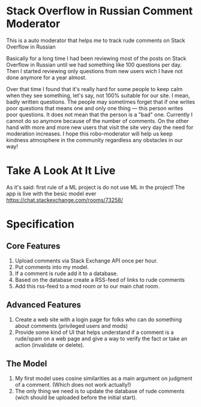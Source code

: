 # Stack Overflow in Russian Comment Moderator

This is a auto moderator that helps me to track rude comments on Stack Overflow in Russian

Basically for a long time I had been reviewing most of the posts on Stack Overflow in Russian until we had something like 100 questions per day. Then I started reviewing only questions from new users wich I have not done anymore for a year almost. 

Over that time I found that it's really hard for some people to keep calm when they see something, let's say, not 100% suitable for our site. I mean, badly written questions. The people may sometimes forget that if one writes poor questions that means one and only one thing — this person writes poor questions. It does not mean that the person is a "bad" one. Currently I cannot do so anymore because of the number of comments. On the other hand with more and more new users that visit the site very day the need for moderation increases. I hope this robo–moderator will help us keep kindness atmosphere in the community regardless any obstacles in our way!


# Take A Look At It Live

As it's said: first rule of a ML project is do not use ML in the project! The app is live with the besic model ever https://chat.stackexchange.com/rooms/73258/


# Specification

## Core Features

1. Upload comments via Stack Exchange API once per hour.
2. Put comments into my model.
3. If a comment is rude add it to a database.
4. Based on the database create a RSS-feed of links to rude comments
5. Add this rss-feed to a mod room or to our main chat room.

## Advanced Features

1. Create a web site with a login page for folks who can do something about comments (privileged users and mods)
2. Provide some kind of UI that helps understand if a comment is a rude/spam on a web page and give a way to verify the fact or take an action (invalidate or delete).

## The Model

1. My first model uses cosine similarities as a main argument on judgment of a comment. (Which does not work actually!)
2. The only thing we need is to update the database of rude comments (wich should be uploaded before the initial start).
